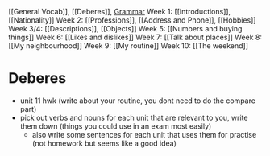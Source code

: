 [[General Vocab]], [[Deberes]], [Grammar](Grammar.md)
Week 1: [[Introductions]], [[Nationality]]
Week 2: [[Professions]], [[Address and Phone]], [[Hobbies]]
Week 3/4: [[Descriptions]], [[Objects]]
Week 5: [[Numbers and buying things]]
Week 6: [[Likes and dislikes]]
Week 7: [[Talk about places]]
Week 8: [[My neighbourhood]]
Week 9: [[My routine]]
Week 10: [[The weekend]]

# Deberes
- unit 11 hwk (write about your routine, you dont need to do the compare part)
- pick out verbs and nouns for each unit that are relevant to you, write them down (things you could use in an exam most easily)
	- also write some sentences for each unit that uses them for practise (not homework but seems like a good idea)